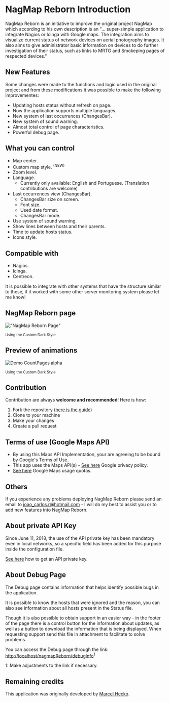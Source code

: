 # NagMap Reborn Introduction

NagMap Reborn is an initiative to improve the original project NagMap which according to his own description is an "... super-simple application to integrate Nagios or Icinga with Google maps. The integration aims to visualize current status of network devices on aerial photography images. It also aims to give administrator basic information on devices to do further investigation of their status, such as links to MRTG and Smokeping pages of respected devices."

## New Features

Some changes were made to the functions and logic used in the original project and from these modifications it was possible to make the following improvementes:

* Updating hosts status without refresh on page.
* Now the application supports multiple languages.
* New system of last occurrences (ChangesBar).
* New system of sound warning.
* Almost total control of page characteristics.
* Powerful debug page.

## What you can control

* Map center.
* Custom map style. <sup>(NEW)</sup>
* Zoom level.
* Language.
  * Currently only available: English and Portuguese. (Translation contributions are welcome)
* Last occurrences view (ChangesBar).
  * ChangesBar size on screen.
  * Font size.
  * Used date format.
  * ChangesBar mode.
* Use system of sound warning.
* Show lines between hosts and their parents.
* Time to update hosts status.
* Icons style.

## Compatible with

* Nagios.
* Icinga.
* Centreon.

It is possible to integrate with other systems that have the structure similar to these, if it worked with some other server monitoring system please let me know!

## NagMap Reborn page

!["NagMap Reborn Page"](https://i.imgur.com/4rg98IC.png "NagMap Reborn Page")

<sup>Using the Custom Dark Style</sup>

## Preview of animations

![Demo CountPages alpha](https://i.imgur.com/hLzJ6T6.gif "NagMap Reborn Animation")

<sup>Using the Custom Dark Style</sup>

## Contribution

Contribution are always **welcome and recommended**! Here is how:

1. Fork the repository ([here is the guide](https://help.github.com/articles/fork-a-repo/))
1. Clone to your machine
1. Make your changes
1. Create a pull request

## Terms of use (Google Maps API)

* By using this Maps API Implementation, your are agreeing to be bound by Google's Terms of Use.
* This app uses the Maps API(s) - [See here](http://www.google.com/privacy.html) Google privacy policy.
* [See here](https://developers.google.com/maps/documentation/javascript/usage) Google Maps usage quotas.

## Others

If you experience any problems deploying NagMap Reborn please send an email to joao_carlos.r@hotmail.com - I will do my best to assist you or to add new features into NagMap Reborn.

## About private API Key

Since June 11, 2018, the use of the API private key has been mandatory even in local networks, so a specific field has been added for this purpose inside the configuration file.

[See here](https://developers.google.com/maps/documentation/javascript/get-api-key) how to get an API private key.

## About Debug Page

The Debug page contains information that helps identify possible bugs in the application.

It is possible to know the hosts that were ignored and the reason, you can also see information about all hosts present in the Status file.

Though it is also possible to obtain support in an easier way - in the footer of the page there is a control button for the information about updates, as well as a button to download the information that is being displayed. When requesting support send this file in attachment to facilitate to solve problems.

You can access the Debug page through the link:
[http://localhost/nagmapReborn/debugInfo](http://localhost/nagmapReborn/debugInfo)<sup>1</sup>

1: Make adjustments to the link if necessary.

## Remaining credits

This application was originally developed by [Marcel Hecko](https://github.com/hecko).
